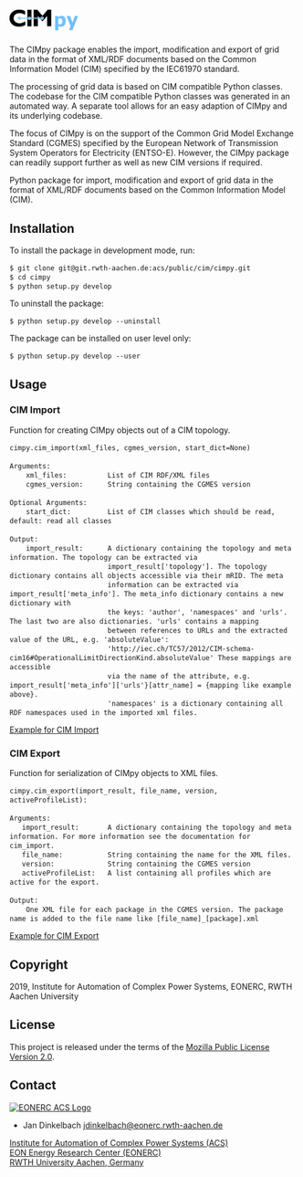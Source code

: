 # <img src="documentation/images/cimpy_logo.png" alt="CIMpy" width=120 />

The CIMpy package enables the import, modification and export of grid data in the format of XML/RDF documents based on the Common Information Model (CIM) specified by the IEC61970 standard.

The processing of grid data is based on CIM compatible Python classes. The codebase for the CIM compatible Python classes was generated in an automated way. A separate tool allows for an easy adaption of CIMpy and its underlying codebase.

The focus of CIMpy is on the support of the Common Grid Model Exchange Standard (CGMES) specified by the European Network of Transmission System Operators for Electricity (ENTSO-E). However, the CIMpy package can readily support further as well as new CIM versions if required.


Python package for import, modification and export of grid data in the format of XML/RDF documents based on the Common Information Model (CIM).

## Installation

To install the package in development mode, run:
```
$ git clone git@git.rwth-aachen.de:acs/public/cim/cimpy.git
$ cd cimpy
$ python setup.py develop
```
To uninstall the package:
```
$ python setup.py develop --uninstall
```
The package can be installed on user level only:
```
$ python setup.py develop --user
```

## Usage
### CIM Import
Function for creating CIMpy objects out of a CIM topology.
```
cimpy.cim_import(xml_files, cgmes_version, start_dict=None)

Arguments:
    xml_files:          List of CIM RDF/XML files
    cgmes_version:      String containing the CGMES version

Optional Arguments:
    start_dict:         List of CIM classes which should be read, default: read all classes

Output:
    import_result:      A dictionary containing the topology and meta information. The topology can be extracted via
                        import_result['topology']. The topology dictionary contains all objects accessible via their mRID. The meta
                        information can be extracted via import_result['meta_info']. The meta_info dictionary contains a new dictionary with
                        the keys: 'author', 'namespaces' and 'urls'. The last two are also dictionaries. 'urls' contains a mapping
                        between references to URLs and the extracted value of the URL, e.g. 'absoluteValue':
                        'http://iec.ch/TC57/2012/CIM-schema-cim16#OperationalLimitDirectionKind.absoluteValue' These mappings are accessible
                        via the name of the attribute, e.g. import_result['meta_info']['urls'}[attr_name] = {mapping like example above}.
                        'namespaces' is a dictionary containing all RDF namespaces used in the imported xml files.
```

[Example for CIM Import](https://git.rwth-aachen.de/acs/public/cim/cimpy/blob/master/examples/quickstart/importCIGREMV.py)

### CIM Export
Function for serialization of CIMpy objects to XML files.
```
cimpy.cim_export(import_result, file_name, version, activeProfileList):

Arguments:
   import_result:       A dictionary containing the topology and meta information. For more information see the documentation for cim_import.
   file_name:           String containing the name for the XML files.
   version:             String containing the CGMES version
   activeProfileList:   A list containing all profiles which are active for the export.

Output:
    One XML file for each package in the CGMES version. The package name is added to the file name like [file_name]_[package].xml
```

[Example for CIM Export](https://git.rwth-aachen.de/acs/public/cim/cimpy/blob/master/examples/quickstart/exportCIGREMV.py)

## Copyright

2019, Institute for Automation of Complex Power Systems, EONERC, RWTH Aachen University

## License

This project is released under the terms of the [Mozilla Public License Version 2.0](./LICENSE).

## Contact

[![EONERC ACS Logo](https://www.fein-aachen.org/img/logos/eonerc.png)](http://www.acs.eonerc.rwth-aachen.de)

- Jan Dinkelbach <jdinkelbach@eonerc.rwth-aachen.de>

[Institute for Automation of Complex Power Systems (ACS)](http://www.acs.eonerc.rwth-aachen.de)  
[EON Energy Research Center (EONERC)](http://www.eonerc.rwth-aachen.de)  
[RWTH University Aachen, Germany](http://www.rwth-aachen.de)  